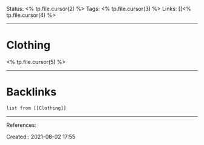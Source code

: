 
Status: <% tp.file.cursor(2) %>
Tags: <% tp.file.cursor(3) %>
Links: [[<% tp.file.cursor(4) %>
___
# Clothing
<% tp.file.cursor(5) %>
___
# Backlinks
```dataview
list from [[Clothing]]
```
___
References:

Created:: 2021-08-02 17:55
